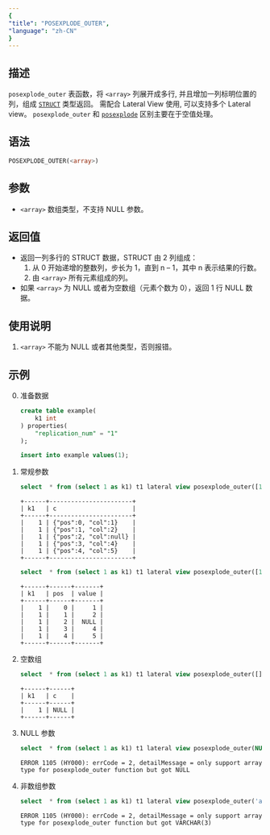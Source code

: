 ```yaml
---
{
"title": "POSEXPLODE_OUTER",
"language": "zh-CN"
}
---
```


## 描述
`posexplode_outer` 表函数，将 `<array>` 列展开成多行, 并且增加一列标明位置的列，组成 [`STRUCT`](../../basic-element/sql-data-types/semi-structured/STRUCT.md) 类型返回。
需配合 Lateral View 使用, 可以支持多个 Lateral view。
`posexplode_outer` 和 [`posexplode`](./posexplode.md) 区别主要在于空值处理。

## 语法
```sql
POSEXPLODE_OUTER(<array>)
```

## 参数
- `<array>` 数组类型，不支持 NULL 参数。

## 返回值
- 返回一列多行的 STRUCT 数据，STRUCT 由 2 列组成：
    1. 从 0 开始递增的整数列，步长为 1，直到 n – 1，其中 n 表示结果的行数。
    2. 由 `<array>` 所有元素组成的列。
- 如果 `<array>` 为 NULL 或者为空数组（元素个数为 0），返回 1 行 NULL 数据。

## 使用说明
1. `<array>` 不能为 NULL 或者其他类型，否则报错。

## 示例
0. 准备数据
    ```sql
    create table example(
        k1 int
    ) properties(
        "replication_num" = "1"
    );

    insert into example values(1);
    ```
1. 常规参数
    ```sql
    select  * from (select 1 as k1) t1 lateral view posexplode_outer([1, 2, null, 4, 5]) t2 as c;
    ```
    ```text
    +------+-----------------------+
    | k1   | c                     |
    +------+-----------------------+
    |    1 | {"pos":0, "col":1}    |
    |    1 | {"pos":1, "col":2}    |
    |    1 | {"pos":2, "col":null} |
    |    1 | {"pos":3, "col":4}    |
    |    1 | {"pos":4, "col":5}    |
    +------+-----------------------+
    ```
    ```sql
    select  * from (select 1 as k1) t1 lateral view posexplode_outer([1, 2, null, 4, 5]) t2 as pos, value;
    ```
    ```text
    +------+------+-------+
    | k1   | pos  | value |
    +------+------+-------+
    |    1 |    0 |     1 |
    |    1 |    1 |     2 |
    |    1 |    2 |  NULL |
    |    1 |    3 |     4 |
    |    1 |    4 |     5 |
    +------+------+-------+
    ```
2. 空数组
    ```sql
    select  * from (select 1 as k1) t1 lateral view posexplode_outer([]) t2 as c;
    ```
    ```text
    +------+------+
    | k1   | c    |
    +------+------+
    |    1 | NULL |
    +------+------+
    ```
3. NULL 参数
    ```sql
    select  * from (select 1 as k1) t1 lateral view posexplode_outer(NULL) t2 as c;
    ```
    ```text
    ERROR 1105 (HY000): errCode = 2, detailMessage = only support array type for posexplode_outer function but got NULL
    ```
4. 非数组参数
    ```sql
    select  * from (select 1 as k1) t1 lateral view posexplode_outer('abc') t2 as c;
    ```
    ```text
    ERROR 1105 (HY000): errCode = 2, detailMessage = only support array type for posexplode_outer function but got VARCHAR(3)
    ```